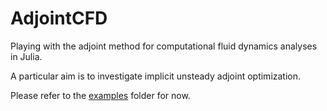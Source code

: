 # AdjointCFD
Playing with the adjoint method for computational fluid dynamics analyses in Julia.

A particular aim is to investigate implicit unsteady adjoint optimization.

Please refer to the [examples](examples/) folder for now.
